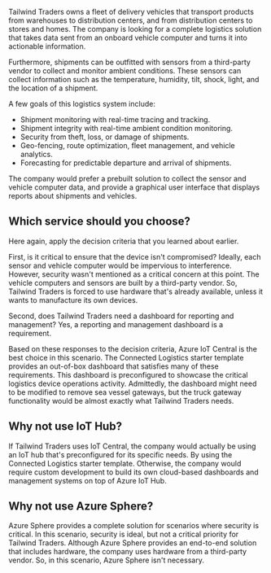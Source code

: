 Tailwind Traders owns a fleet of delivery vehicles that transport products from warehouses to distribution centers, and from distribution centers to stores and homes. The company is looking for a complete logistics solution that takes data sent from an onboard vehicle computer and turns it into actionable information.

Furthermore, shipments can be outfitted with sensors from a third-party vendor to collect and monitor ambient conditions. These sensors can collect information such as the temperature, humidity, tilt, shock, light, and the location of a shipment.

A few goals of this logistics system include:

- Shipment monitoring with real-time tracing and tracking.
- Shipment integrity with real-time ambient condition monitoring.
- Security from theft, loss, or damage of shipments.
- Geo-fencing, route optimization, fleet management, and vehicle analytics.
- Forecasting for predictable departure and arrival of shipments.

The company would prefer a prebuilt solution to collect the sensor and vehicle computer data, and provide a graphical user interface that displays reports about shipments and vehicles.

## Which service should you choose?

Here again, apply the decision criteria that you learned about earlier.

First, is it critical to ensure that the device isn't compromised? Ideally, each sensor and vehicle computer would be impervious to interference. However, security wasn't mentioned as a critical concern at this point. The vehicle computers and sensors are built by a third-party vendor. So, Tailwind Traders is forced to use hardware that's already available, unless it wants to manufacture its own devices.

Second, does Tailwind Traders need a dashboard for reporting and management? Yes, a reporting and management dashboard is a requirement.

Based on these responses to the decision criteria, Azure IoT Central is the best choice in this scenario. The Connected Logistics starter template provides an out-of-box dashboard that satisfies many of these requirements. This dashboard is preconfigured to showcase the critical logistics device operations activity. Admittedly, the dashboard might need to be modified to remove sea vessel gateways, but the truck gateway functionality would be almost exactly what Tailwind Traders needs.

## Why not use IoT Hub?

If Tailwind Traders uses IoT Central, the company would actually be using an IoT hub that's preconfigured for its specific needs. By using the Connected Logistics starter template. Otherwise, the company would require custom development to build its own cloud-based dashboards and management systems on top of Azure IoT Hub.

## Why not use Azure Sphere?

Azure Sphere provides a complete solution for scenarios where security is critical. In this scenario, security is ideal, but not a critical priority for Tailwind Traders. Although Azure Sphere provides an end-to-end solution that includes hardware, the company uses hardware from a third-party vendor. So, in this scenario, Azure Sphere isn't necessary.
